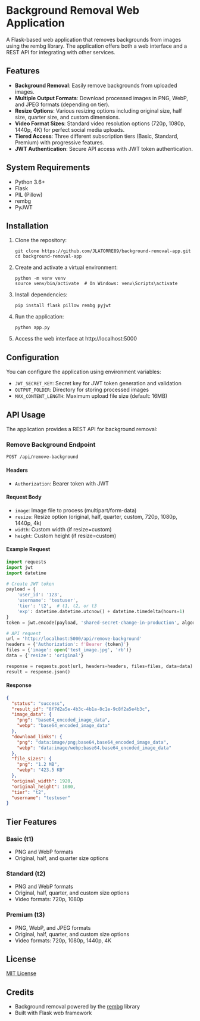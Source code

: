 # Background Removal Web Application

A Flask-based web application that removes backgrounds from images using the rembg library. The application offers both a web interface and a REST API for integrating with other services.

## Features

- **Background Removal**: Easily remove backgrounds from uploaded images.
- **Multiple Output Formats**: Download processed images in PNG, WebP, and JPEG formats (depending on tier).
- **Resize Options**: Various resizing options including original size, half size, quarter size, and custom dimensions.
- **Video Format Sizes**: Standard video resolution options (720p, 1080p, 1440p, 4K) for perfect social media uploads.
- **Tiered Access**: Three different subscription tiers (Basic, Standard, Premium) with progressive features.
- **JWT Authentication**: Secure API access with JWT token authentication.

## System Requirements

- Python 3.6+
- Flask
- PIL (Pillow)
- rembg
- PyJWT

## Installation

1. Clone the repository:
   ```
   git clone https://github.com/JLATORRE89/background-removal-app.git
   cd background-removal-app
   ```

2. Create and activate a virtual environment:
   ```
   python -m venv venv
   source venv/bin/activate  # On Windows: venv\Scripts\activate
   ```

3. Install dependencies:
   ```
   pip install flask pillow rembg pyjwt
   ```

4. Run the application:
   ```
   python app.py
   ```

5. Access the web interface at http://localhost:5000

## Configuration

You can configure the application using environment variables:

- `JWT_SECRET_KEY`: Secret key for JWT token generation and validation
- `OUTPUT_FOLDER`: Directory for storing processed images
- `MAX_CONTENT_LENGTH`: Maximum upload file size (default: 16MB)

## API Usage

The application provides a REST API for background removal:

### Remove Background Endpoint

```
POST /api/remove-background
```

#### Headers
- `Authorization`: Bearer token with JWT

#### Request Body
- `image`: Image file to process (multipart/form-data)
- `resize`: Resize option (original, half, quarter, custom, 720p, 1080p, 1440p, 4k)
- `width`: Custom width (if resize=custom)
- `height`: Custom height (if resize=custom)

#### Example Request
```python
import requests
import jwt
import datetime

# Create JWT token
payload = {
    'user_id': '123',
    'username': 'testuser',
    'tier': 't2',  # t1, t2, or t3
    'exp': datetime.datetime.utcnow() + datetime.timedelta(hours=1)
}
token = jwt.encode(payload, 'shared-secret-change-in-production', algorithm='HS256')

# API request
url = 'http://localhost:5000/api/remove-background'
headers = {'Authorization': f'Bearer {token}'}
files = {'image': open('test_image.jpg', 'rb')}
data = {'resize': 'original'}

response = requests.post(url, headers=headers, files=files, data=data)
result = response.json()
```

#### Response
```json
{
  "status": "success",
  "result_id": "8f7d2a5e-4b3c-4b1a-8c1e-9c8f2a5e4b3c",
  "image_data": {
    "png": "base64_encoded_image_data",
    "webp": "base64_encoded_image_data"
  },
  "download_links": {
    "png": "data:image/png;base64,base64_encoded_image_data",
    "webp": "data:image/webp;base64,base64_encoded_image_data"
  },
  "file_sizes": {
    "png": "1.2 MB",
    "webp": "423.5 KB"
  },
  "original_width": 1920,
  "original_height": 1080,
  "tier": "t2",
  "username": "testuser"
}
```

## Tier Features

### Basic (t1)
- PNG and WebP formats
- Original, half, and quarter size options

### Standard (t2)
- PNG and WebP formats
- Original, half, quarter, and custom size options
- Video formats: 720p, 1080p

### Premium (t3)
- PNG, WebP, and JPEG formats
- Original, half, quarter, and custom size options
- Video formats: 720p, 1080p, 1440p, 4K

## License

[MIT License](LICENSE)

## Credits

- Background removal powered by the [rembg](https://github.com/danielgatis/rembg) library
- Built with Flask web framework